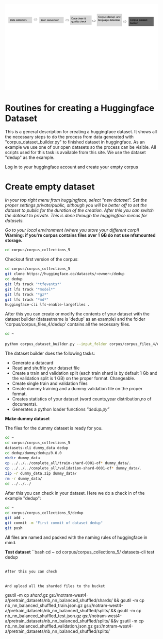 
![image info](../images/bilderavsteg_5.png)

# Routines for creating a Huggingface Dataset

This is a general description for creating a huggingface dataset. It shows all the necessary steps to do the process from data generated with "corpus_dataset_builder.py" to finished dataset in huggingface. As an example we use one of our open datasets so the process can be visible. All scripts used for this task is available from this site. We use the dataset "dedup" as the example. 

Log in to your huggingface account and create your empty corpus

# Create empty dataset

*In your top right menu from huggingface, select "new dataset". Set the proper settings private/public, although you will be better off to set the dataset to public for the duration of the creation. After this you can switch the dataset to private. This is done through the huggingface menus for datasets.*

*Go to your local environment (where you store your different corpi)*
**Warning: if you're corpus contains files over 1 GB do not use nfsmounted storage.**

```bash
cd corpus/corpus_collections_5


```

Checkout first version of the corpus:

```bash
cd corpus/corpus_collections_5
git clone https://huggingface.co/datasets/<owner>/dedup
cd dedup
git lfs track "*tfevents*"
git lfs track "*model*"
git lfs track "*gz*"
git lfs track "*md*"
huggingface-cli lfs-enable-largefiles .

```
After this you can create or modify the contents of your dataset with the dataset builder (datasetname is 'dedup' as an example) and the folder 
'corpus/corpus_files_4/dedup' contains all the necessary files.

```bash
cd ~

python corpus_dataset_builder.py --input_folder corpus/corpus_files_4/dedup --output_folder corpus/corpus_collections_5/dedup 
```

The dataset builder does the following tasks:

* Generate a datacard
* Read and shuffle your dataset file
* Create a train and validation split (each train shard is by default 1 Gb and the validation split is 1 GB) on the proper format. Changeable.
* Create single train and validation files 
* Create dummy training and a dummy validation file on the proper format.
* Creates statistics of your dataset (word counts,year distribution,no of documents).
* Generates a python loader functions *"dedup.py"*

**Make dummy dataset**

The files for the dummy dataset is ready for you.

```bash
cd ~
cd corpus/corpus_collections_5
datasets-cli dummy_data dedup
cd dedup/dummy/dedup/0.0.0
mkdir dummy_data
cp ../../../complete_all/train-shard-0001-of* dummy_data/.
cp ../../../complete_all/validation-shard-0001-of* dummy_data/.
zip -r dummy_data.zip dummy_data/
rm -r dummy_data/
cd ../../../

```


After this you can check in your dataset. Here we do a check in of the example "dedup":
```bash
cd ~
cd corpus/corpus_collections_5/dedup
git add .
git commit -m "First commit of dataset dedup"
git push

```
All files are named and packed with the naming rules of huggingface in mind.

**Test dataset**
``bash
cd ~
cd corpus/corpus_collections_5/
datasets-cli test dedup
```

After this you can check 


And upload all the sharded files to the bucket

```
gsutil -m cp *shard*.gz gs://notram-west4-a/pretrain_datasets/nb_nn_balanced_shuffled/shards/ &&
gsutil -m cp nb_nn_balanced_shuffled_train.json.gz gs://notram-west4-a/pretrain_datasets/nb_nn_balanced_shuffled/splits/ &&
gsutil -m cp nb_nn_balanced_shuffled_test.json.gz gs://notram-west4-a/pretrain_datasets/nb_nn_balanced_shuffled/splits/ &&v
gsutil -m cp nb_nn_balanced_shuffled_validation.json.gz gs://notram-west4-a/pretrain_datasets/nb_nn_balanced_shuffled/splits/

```
